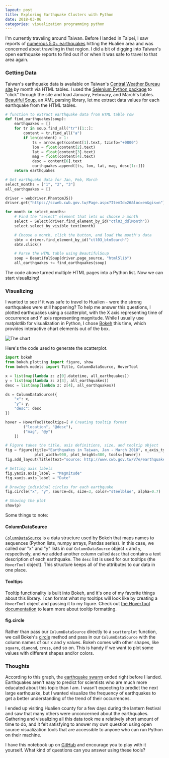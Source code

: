 ```yaml
---
layout: post
title: Exploring Earthquake Clusters with Python
date: 2018-03-06
categories: visualization programming python
---
```


I'm currently traveling around Taiwan.
Before I landed in Taipei,
I saw reports of [numerous 5.0+ earthquakes](https://news.nationalgeographic.com/2018/02/earthquake-swarm-taiwan-experts-disagree-spd/)
hitting the Hualien area and was concerned about traveling in that region.
I did a bit of digging into Taiwan's open earthquake reports to find out if or when it was safe to travel to that area again.

### Getting Data

Taiwan's earthquake data is available on Taiwan's
[Central Weather Bureau site](https://www.cwb.gov.tw/V7e/earthquake/seismic.htm)
by month via HTML tables. I used the 
[Selenium Python package](https://seleniumhq.github.io/selenium/docs/api/py/index.html) 
to "click" through the site and load January, February, and March's tables.
[Beautiful Soup](https://www.crummy.com/software/BeautifulSoup/bs4/doc/),
an XML parsing library, let me extract data values for each earthquake from the HTML tables.

```python
# function to extract earthquake data from HTML table row
def find_earthquakes(soup):
    earthquakes = []
    for tr in soup.find_all("tr")[1::]:
        content = tr.find_all("a")
        if len(content) > 1:
            ts = arrow.get(content[1].text, tzinfo="+0800")
            lon = float(content[2].text)
            lat = float(content[3].text)
            mag = float(content[4].text)
            desc = content[6].text
            earthquakes.append([ts, lon, lat, mag, desc[1::]])
    return earthquakes

# Get earthquake data for Jan, Feb, March
select_months = ["1", "2", "3"]
all_earthquakes = []

driver = webdriver.PhantomJS()
driver.get("https://scweb.cwb.gov.tw/Page.aspx?ItemId=26&loc=en&gis=n")

for month in select_months:
    # Find the "select" element that lets us choose a month
    select = Select(driver.find_element_by_id("ctl03_ddlMonth"))
    select.select_by_visible_text(month)

    # Choose a month, click the button, and load the month's data
    sbtn = driver.find_element_by_id("ctl03_btnSearch")
    sbtn.click()

    # Parse the HTML table using BeautifulSoup
    soup = BeautifulSoup(driver.page_source, "html5lib")
    all_earthquakes += find_earthquakes(soup)
```

The code above turned multiple HTML pages into a Python list. Now we can start visualizing!

### Visualizing

I wanted to see if it was safe to travel to Hualien - were the strong earthquakes were still happening?
To help me answer this questions,
I plotted earthquakes using a scatterplot, with the X axis representing time of occurrence and Y axis representing magnitude.
While I usually use matplotlib for visualization in Python, I chose 
[Bokeh](https://bokeh.pydata.org/en/latest/) this time, which provides interactive chart elements
out of the box.

![The chart]({{site.url}}/assets/img/posts/2018-03-07-exploring-earthquake-clusters/earthquakes-taiwan.png)

Here's the code used to generate the scatterplot.

```python
import bokeh
from bokeh.plotting import figure, show
from bokeh.models import Title, ColumnDataSource, HoverTool

x = list(map(lambda z: z[0].datetime, all_earthquakes))
y = list(map(lambda z: z[3], all_earthquakes))
desc = list(map(lambda z: z[4], all_earthquakes))

ds = ColumnDataSource({
    "x": x,
    "y": y,
    "desc": desc
})

hover = HoverTool(tooltips=[ # Creating tooltip format
        ("location", "@desc"),
        ("mag", "@y")
    ]) 

# Figure takes the title, axis definitions, size, and tooltip object
fig = figure(title="Earthquakes in Taiwan, Jan - March 2018", x_axis_type='datetime',
             plot_width=900, plot_height=300, tools=[hover])
fig.add_layout(Title(text="source: http://www.cwb.gov.tw/V7e/earthquake/seismic.htm", align="center"), "below")

# Setting axis labels
fig.yaxis.axis_label = "Magnitude"
fig.xaxis.axis_label = "Date"

# Drawing individual circles for each earthquake
fig.circle("x", "y", source=ds, size=3, color="steelblue", alpha=0.7)

# Showing the plot
show(p)
```

Some things to note:

#### ColumnDataSource

[`ColumnDataSource`](https://bokeh.pydata.org/en/latest/docs/reference/models/sources.html#bokeh.models.sources.ColumnDataSource) is a data structure used by Bokeh that maps names to sequences (Python lists, numpy arrays, Pandas series).
In this case, we called our "x" and "y" lists in our `ColumnDataSource` object `x` and `y`, respectively, and we added another column called `desc` that contains a text description
of each earthquake.
The `desc` list is used for our tooltips (the `HoverTool` object).
This structure keeps all of the attributes to our data in one place.

#### Tooltips

Tooltip functionality is built into Bokeh, and it's one of my favorite things about this library.
I can format what my tooltips will look like by creating a `HoverTool` object and passing it
to my figure.
Check out [the HoverTool documentation](https://bokeh.pydata.org/en/latest/docs/user_guide/tools.html#hovertool)
to learn more about tooltip formatting.

#### fig.circle

Rather than pass our `ColumnDataSource` directly to a `scatterplot` function, we call Bokeh's
[circle](https://bokeh.pydata.org/en/latest/docs/user_guide/plotting.html) method and pass in our
`ColumnDataSource` with the column names of our x and y values.
Bokeh comes with other shapes, like `square`, `diamond`, `cross`, and so on.
This is handy if we want to plot some values with different shapes and/or colors.

### Thoughts

According to this graph, the
[earthquake swarm](https://news.nationalgeographic.com/2018/02/earthquake-swarm-taiwan-experts-disagree-spd/)
ended right before I landed.
Earthquakes aren't easy to predict for scientists who are much more educated about this topic than I am.
I wasn't expecting to predict the next large earthquake, but I wanted visualize the frequency of earthquakes to get a better understanding of the trend of their occurrences.

I ended up visiting Hualien county for a few days during the lantern festival and saw that many others were unconcerned about the earthquakes.
Gathering and visualizing all this data took me a relatively short amount of time to do,
and it felt satisfying to answer my own question using open source visualization tools that are accessible to anyone who can run Python on their machine.

I have this notebook up on
[GitHub](https://github.com/joannecheng/notebooks/blob/master/earthquake_notebook/taiwan-earthquakes.ipynb)
and encourage you to play with it yourself.
What kind of questions can you answer using these tools?
